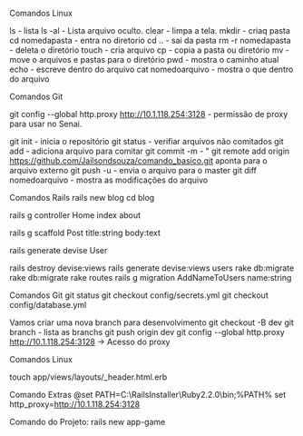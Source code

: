 Comandos Linux

ls - lista
ls -al - Lista arquivo oculto.
clear - limpa a tela.
mkdir - criaq pasta
cd nomedapasta - entra no diretorio
cd .. - sai da pasta
rm -r nomedapasta - deleta o diretório
touch - cria arquivo
cp - copia a pasta ou diretório
mv - move o arquivos e pastas para o diretório
pwd - mostra o caminho atual
echo - escreve dentro do arquivo
cat nomedoarquivo - mostra o que dentro do arquivo

Comandos Git

git config --global http.proxy http://10.1.118.254:3128 - permissão de proxy para usar no Senai.


git init - inicia o repositório
git status - verifiar arquivos não comitados
git add - adiciona arquivo para comitar
git commit -m - "
git remote add origin https://github.com/Jailsondsouza/comando_basico.git aponta para o arquivo externo
git push -u - envia o arquivo para o master
git diff nomedoarquivo - mostra as modificações do arquivo

Comandos Rails 
rails new blog
cd blog

rails g controller Home index about

rails g scaffold Post title:string body:text

rails generate devise User

rails destroy devise:views
rails generate devise:views users
rake db:migrate
rake db:migrate
rake routes
rails g migration AddNameToUsers name:string

Comandos Git 
git status
git checkout config/secrets.yml
git checkout config/database.yml

Vamos criar uma nova branch para desenvolvimento
git checkout -B  dev 
git branch - lista as branchs 
git push origin dev 
git config --global http.proxy http://10.1.118.254:3128    →  Acesso do proxy



Comandos Linux 

touch app/views/layouts/_header.html.erb

Comando Extras
@set PATH=C:\RailsInstaller\Ruby2.2.0\bin;%PATH%
set http_proxy=http://10.1.118.254:3128




Comando do Projeto:
rails new app-game
